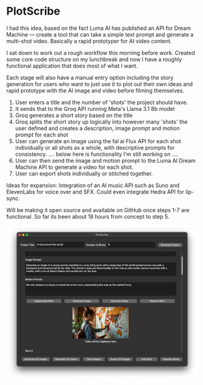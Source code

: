 # PlotScribe
I had this idea, based on the fact Luma AI has published an API for Dream Machine — create a tool that can take a simple text prompt and generate a multi-shot video. Basically a rapid prototyper for AI video content.

I sat down to work out a rough workflow this morning before work. Created some core code structure on my lunchbreak and now I have a roughly functional application that does most of what I want.

Each stage will also have a manual entry option including the story generation for users who want to just use it to plot out their own ideas and rapid prototype with the AI image and video before filming themselves.

1. User enters a title and the number of 'shots' the project should have.
2. It sends that to the Groq API running Meta's Llama 3.1 8b model
3. Groq generates a short story based on the title 
4. Groq splits the short story up logically into however many 'shots' the user defined and creates a description, image prompt and motion prompt for each shot
5. User can generate an image using the fal ai Flux API for each shot individually or all shots as a whole, with descriptive prompts for consistency.
.... below here is functionality I'm still working on ....
6. User can then send the image and motion prompt to the Luma AI Dream Machine API to generate a video for each shot.
7. User can export shots individually or stitched together.

Ideas for expansion:
Integration of an AI music API such as Suno and ElevenLabs for voice over and SFX. Could even integrate Hedra API for lip-sync.

Will be making it open source and available on GitHub once steps 1-7 are functional. So far its been about 18 hours from concept to step 5.

![PlotScribe Screenshot](/ps_ss.png)
